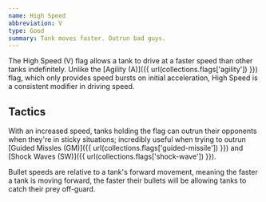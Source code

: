 ```yaml
---
name: High Speed
abbreviation: V
type: Good
summary: Tank moves faster. Outrun bad guys.
---
```


The High Speed (V) flag allows a tank to drive at a faster speed than other tanks indefinitely. Unlike the [Agility (A)]({{ url(collections.flags['agility']) }}) flag, which only provides speed bursts on initial acceleration, High Speed is a consistent modifier in driving speed.

## Tactics

With an increased speed, tanks holding the flag can outrun their opponents when they're in sticky situations; incredibly useful when trying to outrun [Guided Missles (GM)]({{ url(collections.flags['guided-missile']) }}) and [Shock Waves (SW)]({{ url(collections.flags['shock-wave']) }}).

Bullet speeds are relative to a tank's forward movement, meaning the faster a tank is moving forward, the faster their bullets will be allowing tanks to catch their prey off-guard.
